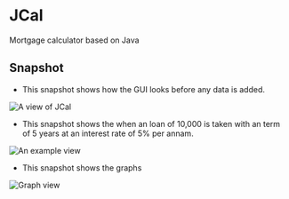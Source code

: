 # JCal
Mortgage calculator based on Java

## Snapshot

* This snapshot shows how the GUI looks before any data is added.

![A view of JCal](https://raw.githubusercontent.com/gollahalli/JCal/master/src/resource/s-1.png)


* This snapshot shows the when an loan of 10,000 is taken with an term of 5 years at an interest rate of 5% per annam.

![An example view](https://raw.githubusercontent.com/gollahalli/JCal/master/src/resource/s-2.png)


* This snapshot shows the graphs

![Graph view](https://raw.githubusercontent.com/gollahalli/JCal/master/src/resource/s-3.png)